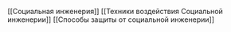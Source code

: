 [[Социальная инженерия]]
[[Техники воздействия Социальной инженерии]]
[[Способы защиты от социальной инженерии]]
